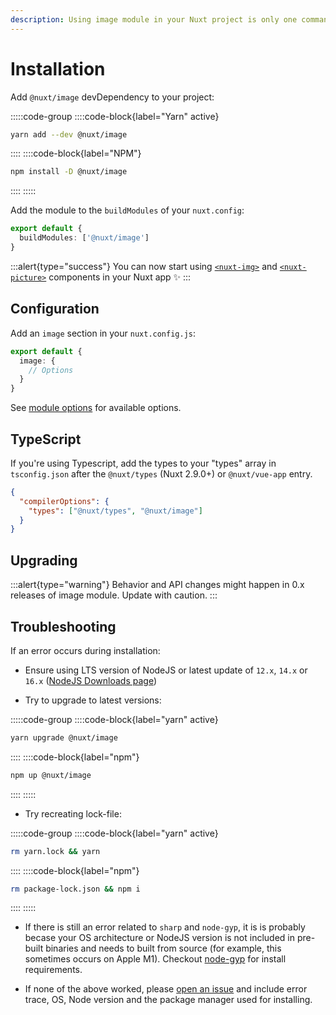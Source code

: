```yaml
---
description: Using image module in your Nuxt project is only one command away. ✨
---
```


# Installation

Add `@nuxt/image` devDependency to your project:

:::::code-group
  ::::code-block{label="Yarn" active}

  ```bash
  yarn add --dev @nuxt/image
  ```

  ::::
  ::::code-block{label="NPM"}

  ```bash
  npm install -D @nuxt/image
  ```

  ::::
:::::

Add the module to the `buildModules` of your `nuxt.config`:

```ts [nuxt.config.js]
export default {
  buildModules: ['@nuxt/image']
}
```

:::alert{type="success"}
You can now start using [`<nuxt-img>`](/components/nuxt-img) and [`<nuxt-picture>`](/components/nuxt-picture) components in your Nuxt app ✨
:::

## Configuration

Add an `image` section in your `nuxt.config.js`:

```ts [nuxt.config.js]
export default {
  image: {
    // Options
  }
}
```

See [module options](/api/options) for available options.

## TypeScript

If you're using Typescript, add the types to your "types" array in `tsconfig.json` after the `@nuxt/types` (Nuxt 2.9.0+) or `@nuxt/vue-app` entry.

```json [tsconfig.json]
{
  "compilerOptions": {
    "types": ["@nuxt/types", "@nuxt/image"]
  }
}
```

## Upgrading

:::alert{type="warning"}
Behavior and API changes might happen in 0.x releases of image module. Update with caution.
:::

## Troubleshooting

If an error occurs during installation:

- Ensure using LTS version of NodeJS or latest update of `12.x`, `14.x` or `16.x` ([NodeJS Downloads page](https://nodejs.org/en/download/))

- Try to upgrade to latest versions:

:::::code-group
  ::::code-block{label="yarn" active}
  ```bash
  yarn upgrade @nuxt/image
  ```
  ::::
  ::::code-block{label="npm"}
  ```bash
  npm up @nuxt/image
  ```
  ::::
:::::

- Try recreating lock-file:

:::::code-group
  ::::code-block{label="yarn" active}
  ```bash
  rm yarn.lock && yarn
  ```
  ::::
  ::::code-block{label="npm"}
  ```bash
  rm package-lock.json && npm i
  ```
  ::::
:::::

- If there is still an error related to `sharp` and `node-gyp`, it is is probably becase your OS architecture or NodeJS version is not included in pre-built binaries and needs to built from source (for example, this sometimes occurs on Apple M1). Checkout [node-gyp](https://github.com/nodejs/node-gyp#installation) for install requirements.

- If none of the above worked, please [open an issue](https://github.com/nuxt/image/issues) and include error trace, OS, Node version and the package manager used for installing.
